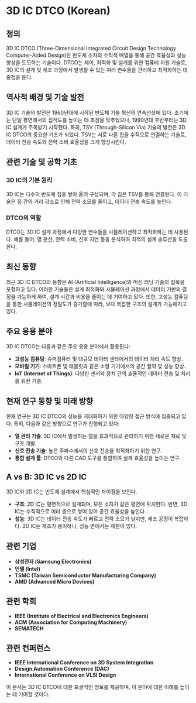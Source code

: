 # 3D IC DTCO (Korean)

## 정의
3D IC DTCO (Three-Dimensional Integrated Circuit Design Technology Computer-Aided Design)란 반도체 소자의 수직적 배열을 통해 공간 효율성과 성능 향상을 도모하는 기술이다. DTCO는 제어, 최적화 및 설계를 위한 컴퓨터 지원 기술로, 3D IC의 설계 및 제조 과정에서 발생할 수 있는 여러 변수들을 관리하고 최적화하는 데 중점을 둔다. 

## 역사적 배경 및 기술 발전
3D IC 기술의 발전은 1960년대에 시작된 반도체 기술 혁신의 연속선상에 있다. 초기에는 단일 평면에서의 집적도를 높이는 데 초점을 맞추었으나, 1990년대 후반부터는 3D IC 설계가 주목받기 시작했다. 특히, TSV (Through-Silicon Via) 기술의 발전은 3D IC DTCO의 중요한 기초가 되었다. TSV는 서로 다른 칩을 수직으로 연결하는 기술로, 데이터 전송 속도와 전력 소비 효율성을 크게 향상시킨다.

## 관련 기술 및 공학 기초

### 3D IC의 기본 원리
3D IC는 다수의 반도체 칩을 쌓아 올려 구성되며, 각 칩은 TSV를 통해 연결된다. 이 기술은 칩 간의 거리 감소로 인해 전력 소모를 줄이고, 데이터 전송 속도를 높인다.

### DTCO의 역할
DTCO는 3D IC 설계 과정에서 다양한 변수들을 시뮬레이션하고 최적화하는 데 사용된다. 예를 들어, 열 분산, 전력 소비, 신호 지연 등을 분석하여 최적의 설계 솔루션을 도출한다.

## 최신 동향
최근 3D IC DTCO의 동향은 AI (Artificial Intelligence)와 머신 러닝 기술의 접목을 포함하고 있다. 이러한 기술들은 설계 최적화와 시뮬레이션 과정에서 데이터 기반의 결정을 가능하게 하여, 설계 시간과 비용을 줄이는 데 기여하고 있다. 또한, 고성능 컴퓨팅을 통한 시뮬레이션의 정밀도가 증가함에 따라, 보다 복잡한 구조의 설계가 가능해지고 있다.

## 주요 응용 분야
3D IC DTCO는 다음과 같은 주요 응용 분야에서 활용된다:

- **고성능 컴퓨팅**: 슈퍼컴퓨터 및 대규모 데이터 센터에서의 데이터 처리 속도 향상.
- **모바일 기기**: 스마트폰 및 태블릿과 같은 소형 기기에서의 공간 절약 및 성능 향상.
- **IoT (Internet of Things)**: 다양한 센서와 장치 간의 효율적인 데이터 전송 및 처리를 위한 기술.

## 현재 연구 동향 및 미래 방향
현재 연구는 3D IC DTCO의 성능을 극대화하기 위한 다양한 접근 방식에 집중되고 있다. 특히, 다음과 같은 방향으로 연구가 진행되고 있다:

- **열 관리 기술**: 3D IC에서 발생하는 열을 효과적으로 관리하기 위한 새로운 재료 및 구조 개발.
- **신호 전송 기술**: 높은 주파수에서의 신호 전송을 최적화하기 위한 연구.
- **통합 설계 툴**: DTCO와 다른 CAD 도구를 통합하여 설계 효율성을 높이는 연구.

## A vs B: 3D IC vs 2D IC
3D IC와 2D IC는 반도체 설계에서 핵심적인 차이점을 보인다. 

- **구조**: 2D IC는 평면적으로 설계되며, 모든 소자가 같은 평면에 위치한다. 반면, 3D IC는 수직적으로 여러 층으로 쌓여 있어 공간 효율성을 높인다.
- **성능**: 3D IC는 데이터 전송 속도가 빠르고 전력 소모가 낮지만, 제조 공정이 복잡하다. 2D IC는 제조가 용이하나, 성능 면에서는 제한이 있다.

## 관련 기업
- **삼성전자 (Samsung Electronics)**
- **인텔 (Intel)**
- **TSMC (Taiwan Semiconductor Manufacturing Company)**
- **AMD (Advanced Micro Devices)**

## 관련 학회
- **IEEE (Institute of Electrical and Electronics Engineers)**
- **ACM (Association for Computing Machinery)**
- **SEMATECH**

## 관련 컨퍼런스
- **IEEE International Conference on 3D System Integration**
- **Design Automation Conference (DAC)**
- **International Conference on VLSI Design**

이 문서는 3D IC DTCO에 대한 포괄적인 정보를 제공하며, 이 분야에 대한 이해를 높이는 데 기여할 것이다.